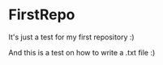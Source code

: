 # FirstRepo
It's just a test for my first repository :)

And this is a test on how to write a .txt file :)
